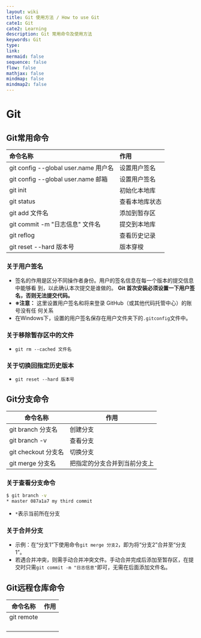 ```yaml
---
layout: wiki
title: Git 使用方法 / How to use Git
cate1: Git
cate2: Learning
description: Git 常用命令及使用方法
keywords: Git
type:
link:
mermaid: false
sequence: false
flow: false
mathjax: false
mindmap: false
mindmap2: false
---
```


# Git

## Git常用命令

| 命令名称                             | 作用           |
| :----------------------------------- | :------------- |
| git config --global user.name 用户名 | 设置用户签名   |
| git config --global user.name 邮箱   | 设置用户签名   |
| git init                             | 初始化本地库   |
| git status                           | 查看本地库状态 |
| git add 文件名                       | 添加到暂存区   |
| git commit -m "日志信息" 文件名      | 提交到本地库   |
| git reflog                           | 查看历史记录   |
| git reset --hard 版本号              | 版本穿梭       |

### 关于用户签名

- 签名的作用是区分不同操作者身份。用户的签名信息在每一个版本的提交信息中能够看
  到，以此确认本次提交是谁做的。 **Git 首次安装必须设置一下用户签名，否则无法提交代码。**
- **※注意：** 这里设置用户签名和将来登录 GitHub（或其他代码托管中心）的账号没有任
  何关系
- 在Windows下，设置的用户签名保存在用户文件夹下的`.gitconfig`文件中。

### 关于移除暂存区中的文件

- `git rm --cached 文件名`

### 关于切换回指定历史版本

- `git reset --hard 版本号`

## Git分支命令

| 命令名称            | 作用                         |
| ------------------- | ---------------------------- |
| git branch 分支名   | 创建分支                     |
| git branch -v       | 查看分支                     |
| git checkout 分支名 | 切换分支                     |
| git merge 分支名    | 把指定的分支合并到当前分支上 |

### 关于查看分支命令

```bash
$ git branch -v
* master 087a1a7 my third commit
```

- `*`表示当前所在分支

### 关于合并分支

- 示例：在“分支1”下使用命令`git merge 分支2`，即为将“分支2”合并至“分支1”。
- 若遇合并冲突，则需手动合并冲突文件。手动合并完成后添加至暂存区，在提交时只需`git commit -m "日志信息"`即可，无需在后面添加文件名。

## Git远程仓库命令

| 命令名称   | 作用 |
| ---------- | ---- |
| git remote |      |
|            |      |
|            |      |
|            |      |
|            |      |
